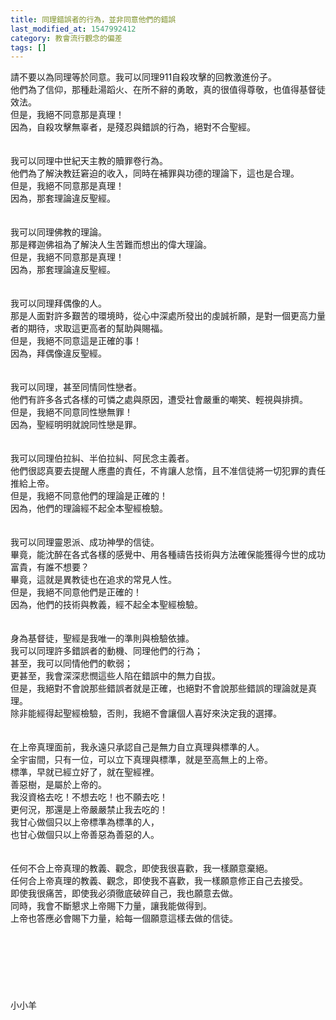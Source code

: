```yaml
---
title: 同理錯誤者的行為，並非同意他們的錯誤
last_modified_at: 1547992412
category: 教會流行觀念的偏差
tags: []
---
```


<p>請不要以為同理等於同意。<!--more-->我可以同理911自殺攻擊的回教激進份子。<br/>他們為了信仰，那種赴湯蹈火、在所不辭的勇敢，真的很值得尊敬，也值得基督徒效法。<br/>但是，我絕不同意那是真理！<br/>因為，自殺攻擊無辜者，是殘忍與錯誤的行為，絕對不合聖經。<br/><br/><br/>我可以同理中世紀天主教的贖罪卷行為。<br/>他們為了解決教廷窘迫的收入，同時在補罪與功德的理論下，這也是合理。<br/>但是，我絕不同意那是真理！<br/>因為，那套理論違反聖經。<br/><br/><br/>我可以同理佛教的理論。<br/>那是釋迦佛祖為了解決人生苦難而想出的偉大理論。<br/>但是，我絕不同意那是真理！<br/>因為，那套理論違反聖經。<br/><br/><br/>我可以同理拜偶像的人。<br/>那是人面對許多艱苦的環境時，從心中深處所發出的虔誠祈願，是對一個更高力量者的期待，求取這更高者的幫助與賜福。<br/>但是，我絕不同意這是正確的事！<br/>因為，拜偶像違反聖經。<br/><br/><br/>我可以同理，甚至同情同性戀者。<br/>他們有許多各式各樣的可憐之處與原因，遭受社會嚴重的嘲笑、輕視與排擠。<br/>但是，我絕不同意同性戀無罪！<br/>因為，聖經明明就說同性戀是罪。<br/><br/><br/>我可以同理伯拉糾、半伯拉糾、阿民念主義者。<br/>他們很認真要去提醒人應盡的責任，不肯讓人怠惰，且不准信徒將一切犯罪的責任推給上帝。<br/>但是，我絕不同意他們的理論是正確的！<br/>因為，他們的理論經不起全本聖經檢驗。<br/><br/><br/>我可以同理靈恩派、成功神學的信徒。<br/>畢竟，能沈醉在各式各樣的感覺中、用各種禱告技術與方法確保能獲得今世的成功富貴，有誰不想要？<br/>畢竟，這就是異教徒也在追求的常見人性。<br/>但是，我絕不同意他們是正確的！<br/>因為，他們的技術與教義，經不起全本聖經檢驗。<br/><br/><br/>身為基督徒，聖經是我唯一的準則與檢驗依據。<br/>我可以同理許多錯誤者的動機、同理他們的行為；<br/>甚至，我可以同情他們的軟弱；<br/>更甚至，我會深深悲憫這些人陷在錯誤中的無力自拔。<br/>但是，我絕對不會說那些錯誤者就是正確，也絕對不會說那些錯誤的理論就是真理。<br/>除非能經得起聖經檢驗，否則，我絕不會讓個人喜好來決定我的選擇。<br/><br/><br/>在上帝真理面前，我永遠只承認自己是無力自立真理與標準的人。<br/>全宇宙間，只有一位，可以立下真理與標準，就是至高無上的上帝。<br/>標準，早就已經立好了，就在聖經裡。<br/>善惡樹，是屬於上帝的。<br/>我沒資格去吃！不想去吃！也不願去吃！<br/>更何況，那還是上帝嚴嚴禁止我去吃的！<br/>我甘心做個只以上帝標準為標準的人，<br/>也甘心做個只以上帝善惡為善惡的人。<br/><br/><br/>任何不合上帝真理的教義、觀念，即使我很喜歡，我一樣願意棄絕。<br/>任何合上帝真理的教義、觀念，即使我不喜歡，我一樣願意修正自己去接受。<br/>即使我很痛苦，即使我必須徹底破碎自己，我也願意去做。<br/>同時，我會不斷懇求上帝賜下力量，讓我能做得到。<br/>上帝也答應必會賜下力量，給每一個願意這樣去做的信徒。<br/><br/><br/><br/><br/><br/><br/><br/>小小羊
</p>
